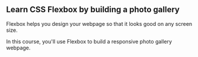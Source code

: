 ## Learn CSS Flexbox by building a photo gallery
  
Flexbox helps you design your webpage so that it looks good on any screen size.

In this course, you'll use Flexbox to build a responsive photo gallery webpage.